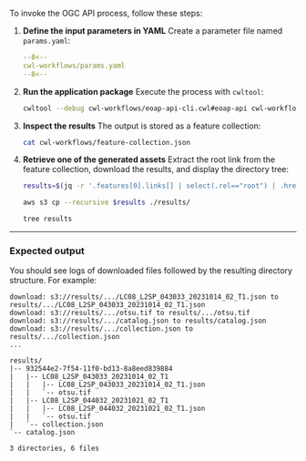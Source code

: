 To invoke the OGC API process, follow these steps:

1. **Define the input parameters in YAML**
   Create a parameter file named `params.yaml`:

   ```yaml linenums="1" title="params.yaml"
   --8<--
   cwl-workflows/params.yaml
   --8<--
   ```

2. **Run the application package**
   Execute the process with `cwltool`:

   ```bash
   cwltool --debug cwl-workflows/eoap-api-cli.cwl#eoap-api cwl-workflows/params.yaml 
   ```

3. **Inspect the results**
   The output is stored as a feature collection:

   ```bash
   cat cwl-workflows/feature-collection.json
   ```

4. **Retrieve one of the generated assets**
   Extract the root link from the feature collection, download the results, and display the directory tree:

   ```bash
   results=$(jq -r '.features[0].links[] | select(.rel=="root") | .href' cwl-workflows/feature-collection.json | sed 's|/catalog.json$|/|')

   aws s3 cp --recursive $results ./results/

   tree results
   ```

---

### Expected output

You should see logs of downloaded files followed by the resulting directory structure. For example:

```text
download: s3://results/.../LC08_L2SP_043033_20231014_02_T1.json to results/.../LC08_L2SP_043033_20231014_02_T1.json
download: s3://results/.../otsu.tif to results/.../otsu.tif
download: s3://results/.../catalog.json to results/catalog.json
download: s3://results/.../collection.json to results/.../collection.json
...

results/
|-- 932544e2-7f54-11f0-bd13-8a8eed839884
|   |-- LC08_L2SP_043033_20231014_02_T1
|   |   |-- LC08_L2SP_043033_20231014_02_T1.json
|   |   `-- otsu.tif
|   |-- LC08_L2SP_044032_20231021_02_T1
|   |   |-- LC08_L2SP_044032_20231021_02_T1.json
|   |   `-- otsu.tif
|   `-- collection.json
`-- catalog.json

3 directories, 6 files
```

